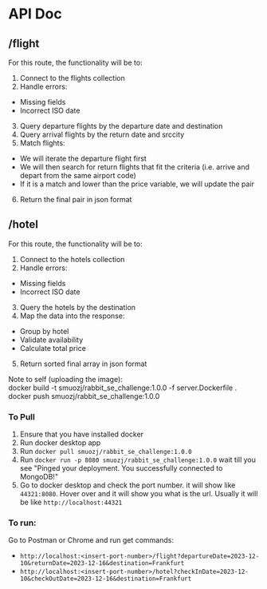 # API Doc

## /flight
For this route, the functionality will be to:
1. Connect to the flights collection
2. Handle errors:
- Missing fields
- Incorrect ISO date
3. Query departure flights by the departure date and destination
4. Query arrival flights by the return date and srccity
5. Match flights:
- We will iterate the departure flight first
- We will then search for return flights that fit the criteria (i.e. arrive and depart from the same airport code)
- If it is a match and lower than the price variable, we will update the pair
6. Return the final pair in json format

## /hotel
For this route, the functionality will be to:
1. Connect to the hotels collection
2. Handle errors:
- Missing fields
- Incorrect ISO date
3. Query the hotels by the destination
4. Map the data into the response:
- Group by hotel
- Validate availability
- Calculate total price
5. Return sorted final array in json format

Note to self (uploading the image):<br>
docker build -t smuozj/rabbit_se_challenge:1.0.0 -f server.Dockerfile .<br>
docker push smuozj/rabbit_se_challenge:1.0.0

### To Pull
1. Ensure that you have installed docker
2. Run docker desktop app
3. Run `docker pull smuozj/rabbit_se_challenge:1.0.0`
4. Run `docker run -p 8080 smuozj/rabbit_se_challenge:1.0.0` wait till you see "Pinged your deployment. You successfully connected to MongoDB!"
5. Go to docker desktop and check the port number. it will show like `44321:8080`. Hover over and it will show you what is the url. Usually it will be like `http://localhost:44321`

### To run:
Go to Postman or Chrome and run get commands:
- `http://localhost:<insert-port-number>/flight?departureDate=2023-12-10&returnDate=2023-12-16&destination=Frankfurt`
- `http://localhost:<insert-port-number>/hotel?checkInDate=2023-12-10&checkOutDate=2023-12-16&destination=Frankfurt`
